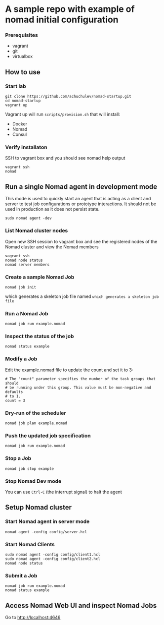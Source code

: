# A sample repo with example of nomad initial configuration

### Prerequisites

- vagrant
- git
- virtualbox

## How to use

### Start lab

```
git clone https://github.com/achuchulev/nomad-startup.git
cd nomad-startup
vagrant up
```

Vagrant up will run `scripts/provision.sh` that will install:

- Docker
- Nomad
- Consul

### Verify installaton

SSH to vagrant box and you should see nomad help output 

```
vagrant ssh
nomad
```

## Run a single Nomad agent in development mode

This mode is used to quickly start an agent that is acting as a client and server to test job configurations or prototype interactions. It should not be used in production as it does not persist state.

```
sudo nomad agent -dev
```

### List Nomad cluster nodes

Open new SSH session to vagrant box and see the registered nodes of the Nomad cluster and view the Nomad members

```
vagrant ssh
nomad node status
nomad server members
```

### Create a sample Nomad Job

```
nomad job init
```

which generates a skeleton job file named `which generates a skeleton job file`

### Run a Nomad Job

```
nomad job run example.nomad
```

### Inspect the status of the job

```
nomad status example
```

### Modify a Job

Edit the example.nomad file to update the count and set it to 3:

```
# The "count" parameter specifies the number of the task groups that should
# be running under this group. This value must be non-negative and defaults
# to 1.
count = 3
```
### Dry-run of the scheduler 

```
nomad job plan example.nomad
```

### Push the updated job specification

```
nomad job run example.nomad
```

### Stop a Job

```
nomad job stop example
```

### Stop Nomad Dev mode

You can use `Ctrl-C` (the interrupt signal) to halt the agent

## Setup Nomad cluster

### Start Nomad agent in server mode

```
nomad agent -config config/server.hcl
```

### Start Nomad Clients

```
sudo nomad agent -config config/client1.hcl
sudo nomad agent -config config/client2.hcl
nomad node status
```

### Submit a Job


```
nomad job run example.nomad
nomad status example
```

## Access Nomad Web UI and inspect Nomad Jobs

Go to [http://localhost:4646](http://localhost:4646)

